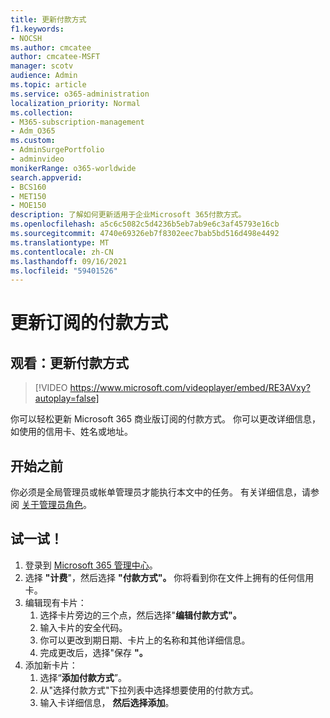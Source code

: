 ```yaml
---
title: 更新付款方式
f1.keywords:
- NOCSH
ms.author: cmcatee
author: cmcatee-MSFT
manager: scotv
audience: Admin
ms.topic: article
ms.service: o365-administration
localization_priority: Normal
ms.collection:
- M365-subscription-management
- Adm_O365
ms.custom:
- AdminSurgePortfolio
- adminvideo
monikerRange: o365-worldwide
search.appverid:
- BCS160
- MET150
- MOE150
description: 了解如何更新适用于企业Microsoft 365付款方式。
ms.openlocfilehash: a5c6c5082c5d4236b5eb7ab9e6c3af45793e16cb
ms.sourcegitcommit: 4740e69326eb7f8302eec7bab5bd516d498e4492
ms.translationtype: MT
ms.contentlocale: zh-CN
ms.lasthandoff: 09/16/2021
ms.locfileid: "59401526"
---
```

# <a name="update-the-payment-method-for-your-subscription"></a>更新订阅的付款方式

## <a name="watch-update-your-payment-method"></a>观看：更新付款方式

> [!VIDEO https://www.microsoft.com/videoplayer/embed/RE3AVxy?autoplay=false]

你可以轻松更新 Microsoft 365 商业版订阅的付款方式。 你可以更改详细信息，如使用的信用卡、姓名或地址。

## <a name="before-you-begin"></a>开始之前

你必须是全局管理员或帐单管理员才能执行本文中的任务。 有关详细信息，请参阅 [关于管理员角色](/microsoft-365/admin/add-users/about-admin-roles)。

## <a name="try-it"></a>试一试！

1. 登录到 [Microsoft 365 管理中心](https://admin.microsoft.com)。
1. 选择 **"计费**"，然后选择 **"付款方式"。** 你将看到你在文件上拥有的任何信用卡。
1. 编辑现有卡片：
    1. 选择卡片旁边的三个点，然后选择"**编辑付款方式"。**
    1. 输入卡片的安全代码。
    1. 你可以更改到期日期、卡片上的名称和其他详细信息。
    1. 完成更改后，选择"保存 **"。**
1. 添加新卡片：
    1. 选择“**添加付款方式**”。
    1. 从"选择付款方式"下拉列表中选择想要使用的付款方式。
    1. 输入卡详细信息， **然后选择添加**。
